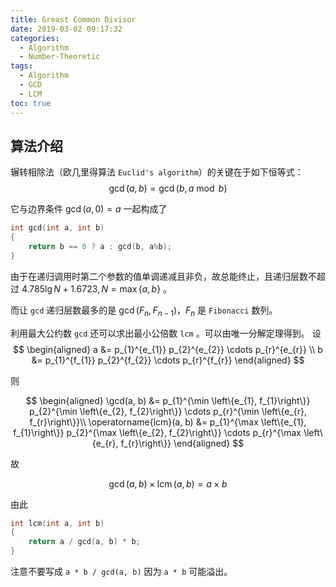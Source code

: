```yaml
---
title: Greast Common Divisor
date: 2019-03-02 09:17:32
categories:
  - Algorithm
  - Number-Theoretic
tags:
  - Algorithm
  - GCD
  - LCM
toc: true
---
```

## 算法介绍

辗转相除法（欧几里得算法 `Euclid's algorithm`）的关键在于如下恒等式：
$$
\gcd(a, b) = \gcd(b, a \bmod b)
$$

<!-- more -->

它与边界条件 $\gcd(a, 0) = a$ 一起构成了
```c++
int gcd(int a, int b)
{
    return b == 0 ? a : gcd(b, a%b);
}
```
由于在递归调用时第二个参数的值单调递减且非负，故总能终止，且递归层数不超过 $4.785\lg{N}+1.6723, N = \max\left\{a, b\right\}$ 。

而让 `gcd` 递归层数最多的是 $\gcd(F_n, F_{n-1})$，$F_n$ 是 `Fibonacci` 数列。

利用最大公约数 `gcd` 还可以求出最小公倍数 `lcm` 。可以由唯一分解定理得到。
设
$$
\begin{aligned}
a &= p_{1}^{e_{1}} p_{2}^{e_{2}} \cdots p_{r}^{e_{r}} \\
b &= p_{1}^{f_{1}} p_{2}^{f_{2}} \cdots p_{r}^{f_{r}}
\end{aligned}
$$

则

$$
\begin{aligned}
\gcd(a, b) &= p_{1}^{\min \left\{e_{1}, f_{1}\right\}} p_{2}^{\min \left\{e_{2}, f_{2}\right\}} \cdots p_{r}^{\min \left\{e_{r}, f_{r}\right\}}\\
\operatorname{lcm}(a, b) &= p_{1}^{\max \left\{e_{1}, f_{1}\right\}} p_{2}^{\max \left\{e_{2}, f_{2}\right\}} \cdots p_{r}^{\max \left\{e_{r}, f_{r}\right\}}
\end{aligned}
$$

故

$$
\gcd(a, b) \times \operatorname{lcm}(a, b) = a \times b
$$

由此
```c++
int lcm(int a, int b)
{
    return a / gcd(a, b) * b;
}
```
注意不要写成 `a * b / gcd(a, b)` 因为 `a * b` 可能溢出。